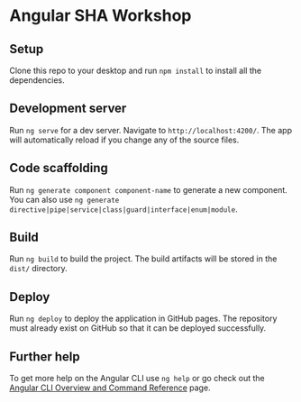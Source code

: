 # Angular SHA Workshop

## Setup

Clone this repo to your desktop and run `npm install` to install all the dependencies.

## Development server

Run `ng serve` for a dev server. Navigate to `http://localhost:4200/`. The app will automatically reload if you change any of the source files.

## Code scaffolding

Run `ng generate component component-name` to generate a new component. You can also use `ng generate directive|pipe|service|class|guard|interface|enum|module`.

## Build

Run `ng build` to build the project. The build artifacts will be stored in the `dist/` directory.

## Deploy

Run `ng deploy` to deploy the application in GitHub pages. The repository must already exist on GitHub so that it can be deployed successfully.

## Further help

To get more help on the Angular CLI use `ng help` or go check out the [Angular CLI Overview and Command Reference](https://angular.io/cli) page.
